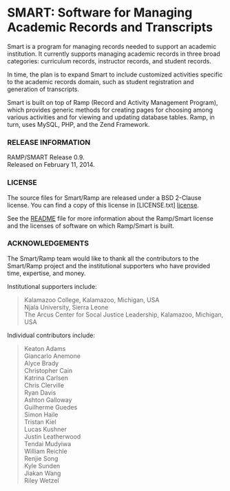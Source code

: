 
# SMART: Software for Managing Academic Records and Transcripts #

Smart is a program for managing records needed to support an academic
institution.  It currently supports managing academic records in
three broad categories: curriculum records, instructor records, and
student records.

In time, the plan is to expand Smart to include customized activities
specific to the academic records domain, such as student registration
and generation of transcripts.

Smart is built on top of Ramp (Record and Activity Management Program),
which provides generic methods for creating pages for choosing among
various activities and for viewing and updating database tables.  Ramp,
in turn, uses MySQL, PHP, and the Zend Framework.


### RELEASE INFORMATION ###

RAMP/SMART Release 0.9.  
Released on February 11, 2014.


### LICENSE ###

The source files for Smart/Ramp are released under a BSD 2-Clause license.
You can find a copy of this license in [LICENSE.txt] [license].

See the [README][readme] file for more information about the Ramp/Smart
license and the licenses of software on which Ramp/Smart is built.


### ACKNOWLEDGEMENTS ###

The Smart/Ramp team would like to thank all the contributors to the
Smart/Ramp project and the institutional supporters who have provided
time, expertise, and money.

Institutional supporters include:

>   Kalamazoo College, Kalamazoo, Michigan, USA  
>   Njala University, Sierra Leone  
>   The Arcus Center for Socal Justice Leadership, Kalamazoo, Michigan, USA  

Individual contributors include:

>   Keaton Adams  
>   Giancarlo Anemone  
>   Alyce Brady  
>   Christopher Cain  
>   Katrina Carlsen  
>   Chris Clerville  
>   Ryan Davis  
>   Ashton Galloway  
>   Guilherme Guedes  
>   Simon Haile  
>   Tristan Kiel  
>   Lucas Kushner  
>   Justin Leatherwood  
>   Tendai Mudyiwa  
>   William Reichle  
>   Renjie Song  
>   Kyle Sunden  
>   Jiakan Wang  
>   Riley Wetzel  

[license]:  /LICENSE.txt
[readme]:  /document/index/document/..%252F..%252FREADME.md

